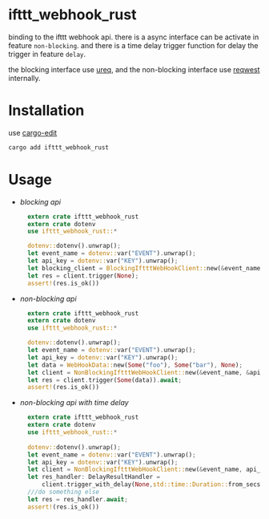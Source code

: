 # ifttt_webhook_rust

binding to the ifttt webhook api.
there is a async interface can be activate in feature `non-blocking`.
and there is a time delay trigger function for delay the trigger in feature `delay`.

the blocking interface use [ureq](https://crates.io/crates/ureq),
and the non-blocking interface use [reqwest](https://crates.io/crates/reqwest) internally.

# Installation
use [cargo-edit](https://crates.io/crates/cargo-edit)
```sh
cargo add ifttt_webhook_rust
```

# Usage
- *blocking api*
  ```rust
    extern crate ifttt_webhook_rust
    extern crate dotenv
    use ifttt_webhook_rust::*

    dotenv::dotenv().unwrap();
    let event_name = dotenv::var("EVENT").unwrap();
    let api_key = dotenv::var("KEY").unwrap();
    let blocking_client = BlockingIftttWebHookClient::new(&event_name, &api_key);
    let res = client.trigger(None);
    assert!(res.is_ok())
  ```
- *non-blocking api*
  ```rust
    extern crate ifttt_webhook_rust
    extern crate dotenv
    use ifttt_webhook_rust::*

    dotenv::dotenv().unwrap();
    let event_name = dotenv::var("EVENT").unwrap();
    let api_key = dotenv::var("KEY").unwrap();
    let data = WebHookData::new(Some("foo"), Some("bar"), None);
    let client = NonBlockingIftttWebHookClient::new(&event_name, &api_key);
    let res = client.trigger(Some(data)).await;
    assert!(res.is_ok())
  ```

- *non-blocking api with time delay*
  ```rust
    extern crate ifttt_webhook_rust
    extern crate dotenv
    use ifttt_webhook_rust::*
    
    dotenv::dotenv().unwrap();
    let event_name = dotenv::var("EVENT").unwrap();
    let api_key = dotenv::var("KEY").unwrap();
    let client = NonBlockingIftttWebHookClient::new(&event_name, api_key);
    let res_handler: DelayResultHandler =
        client.trigger_with_delay(None,std::time::Duration::from_secs(5));
    ///do something else
    let res = res_handler.await;
    assert!(res.is_ok())
  ```
